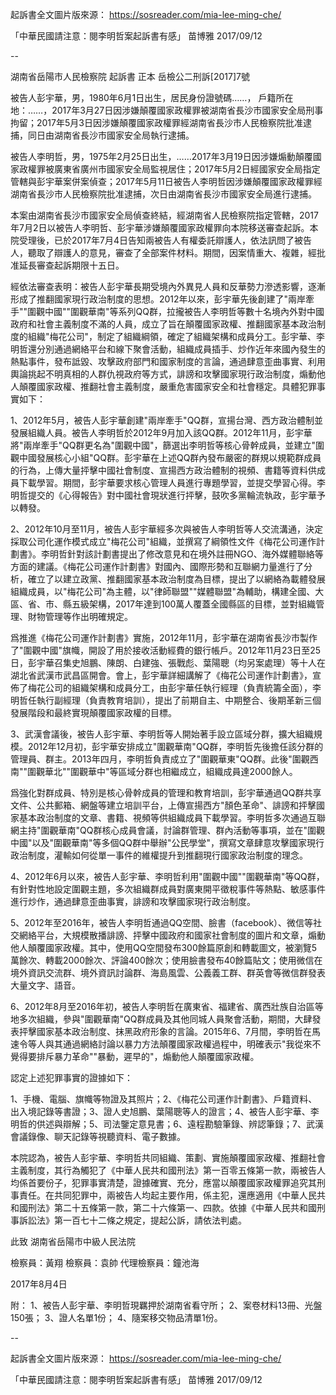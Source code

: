 起訴書全文圖片版來源：
https://sosreader.com/mia-lee-ming-che/

「中華民國請注意：閱李明哲案起訴書有感」
苗博雅 2017/09/12

--

湖南省岳陽市人民檢察院
起訴書
正本
岳檢公二刑訴[2017]7號


被告人彭宇華，男，1980年6月1日出生，居民身份證號碼……，
戶籍所在地：……，2017年3月27日因涉嫌顛覆國家政權罪被湖南省長沙市國家安全局刑事拘留；2017年5月3日因涉嫌顛覆國家政權罪經湖南省長沙市人民檢察院批准逮捕，同日由湖南省長沙市國家安全局執行逮捕。

被告人李明哲，男，1975年2月25日出生，……2017年3月19日因涉嫌煽動顛覆國家政權罪被廣東省廣州市國家安全局監視居住；2017年5月2日經國家安全局指定管轄與彭宇華案併案偵查；2017年5月11日被告人李明哲因涉嫌顛覆國家政權罪經湖南省長沙市人民檢察院批准逮捕，次日由湖南省長沙市國家安全局進行逮捕。

本案由湖南省長沙市國家安全局偵查終結，經湖南省人民檢察院指定管轄，2017年7月2日以被告人李明哲、彭宇華涉嫌顛覆國家政權罪向本院移送審查起訴。本院受理後，已於2017年7月4日告知兩被告人有權委託辯護人，依法訊問了被告人，聽取了辯護人的意見，審查了全部案件材料。期間，因案情重大、複雜，經批准延長審查起訴期限十五日。

經依法審查表明：被告人彭宇華長期受境內外異見人員和反華勢力滲透影響，逐漸形成了推翻國家現行政治制度的思想。2012年以來，彭宇華先後創建了"兩岸牽手""圍觀中國""圍觀華南"等系列QQ群，拉攏被告人李明哲等數十名境內外對中國政府和社會主義制度不滿的人員，成立了旨在顛覆國家政權、推翻國家基本政治制度的組織"梅花公司"，制定了組織綱領，確定了組織架構和成員分工。彭宇華、李明哲還分別通過網絡平台和線下聚會活動，組織成員插手、炒作近年來國內發生的熱點事件，發布詆毀、攻擊政府部門和國家制度的言論，通過肆意歪曲事實、利用輿論挑起不明真相的人群仇視政府等方式，誹謗和攻擊國家現行政治制度，煽動他人顛覆國家政權、推翻社會主義制度，嚴重危害國家安全和社會穩定。具體犯罪事實如下：

1、2012年5月，被告人彭宇華創建"兩岸牽手"QQ群，宣揚台灣、西方政治體制並發展組織人員。被告人李明哲於2012年9月加入該QQ群。2012年11月，彭宇華將"兩岸牽手"QQ群更名為"圍觀中國"，篩選出李明哲等核心骨幹成員，並建立"圍觀中國發展核心小組"QQ群。彭宇華在上述QQ群內發布嚴密的群規以規範群成員的行為，上傳大量抨擊中國社會制度、宣揚西方政治體制的視頻、書籍等資料供成員下載學習。期間，彭宇華要求核心管理人員進行專題學習，並提交學習心得。李明哲提交的《心得報告》對中國社會現狀進行抨擊，鼓吹多黨輪流執政，彭宇華予以轉發。

2、2012年10月至11月，被告人彭宇華經多次與被告人李明哲等人交流溝通，決定採取公司化運作模式成立"梅花公司"組織，並撰寫了綱領性文件《梅花公司運作計劃書》。李明哲針對該計劃書提出了修改意見和在境外註冊NGO、海外媒體聯絡等方面的建議。《梅花公司運作計劃書》對國內、國際形勢和互聯網力量進行了分析，確立了以建立政黨、推翻國家基本政治制度為目標，提出了以網絡為載體發展組織成員，以"梅花公司"為主體，以"律師聯盟""媒體聯盟"為輔助，構建全國、大區、省、市、縣五級架構，2017年達到100萬人覆蓋全國縣區的目標，並對組織管理、財物管理等作出明確規定。

爲推進《梅花公司運作計劃書》實施，2012年11月，彭宇華在湖南省長沙市製作了"圍觀中國"旗幟，開設了用於接收活動經費的銀行帳戶。2012年11月23日至25日，彭宇華召集史旭鵬、陳朗、白建強、張戰彪、葉陽聰（均另案處理）等十人在湖北省武漢市武昌區開會。會上，彭宇華詳細講解了《梅花公司運作計劃書》，宣佈了梅花公司的組織架構和成員分工，由彭宇華任執行經理（負責統籌全面），李明哲任執行副經理（負責教育培訓），提出了前期自主、中期整合、後期革新三個發展階段和最終實現顛覆國家政權的目標。

3、武漢會議後，被告人彭宇華、李明哲等人開始著手設立區域分群，擴大組織規模。2012年12月初，彭宇華安排成立"圍觀華南"QQ群，李明哲先後擔任該分群的管理員、群主。2013年四月，李明哲負責成立了"圍觀華東"QQ群。此後"圍觀西南""圍觀華北""圍觀華中"等區域分群也相繼成立，組織成員達2000餘人。

爲強化對群成員、特別是核心骨幹成員的管理和教育培訓，彭宇華通過QQ群共享文件、公共郵箱、網盤等建立培訓平台，上傳宣揚西方"顏色革命"、誹謗和抨擊國家基本政治制度的文章、書籍、視頻等供組織成員下載學習。李明哲多次通過互聯網主持"圍觀華南"QQ群核心成員會議，討論群管理、群內活動等事項，並在"圍觀中國"以及"圍觀華南"等多個QQ群中舉辦"公民學堂"，撰寫文章肆意攻擊國家現行政治制度，灌輸如何從單一事件的維權提升到推翻現行國家政治制度的理念。

4、2012年6月以來，被告人彭宇華、李明哲利用"圍觀中國""圍觀華南"等QQ群，有針對性地設定圍觀主題，多次組織群成員對廣東開平徵稅事件等熱點、敏感事件進行炒作，通過肆意歪曲事實，誹謗和攻擊國家現行政治制度。

5、2012年至2016年，被告人李明哲通過QQ空間、臉書（facebook）、微信等社交網絡平台，大規模散播誹謗、抨擊中國政府和國家社會制度的圖片和文章，煽動他人顛覆國家政權。其中，使用QQ空間發布300餘篇原創和轉載圖文，被瀏覽5萬餘次、轉載2000餘次、評論400餘次；使用臉書發布40餘篇貼文；使用微信在境外資訊交流群、境外資訊討論群、海島風雲、公義義工群、群英會等微信群發表大量文字、語音。

6、2012年8月至2016年初，被告人李明哲在廣東省、福建省、廣西壯族自治區等地多次組織，參與"圍觀華南"QQ群成員及其他同城人員聚會活動，期間，大肆發表抨擊國家基本政治制度、抹黑政府形象的言論。2015年6、7月間，李明哲在馬速令等人與其通過網絡討論以暴力方法顛覆國家政權過程中，明確表示"我從來不覺得要排斥暴力革命""暴動，遲早的"，煽動他人顛覆國家政權。

認定上述犯罪事實的證據如下：

1、手機、電腦、旗幟等物證及其照片；2、《梅花公司運作計劃書》、戶籍資料、出入境記錄等書證；3、證人史旭鵬、葉陽聰等人的證言；4、被告人彭宇華、李明哲的供述與辯解；5、司法鑒定意見書；6、遠程勘驗筆錄、辨認筆錄；7、武漢會議錄像、聊天記錄等視聽資料、電子數據。

本院認為，被告人彭宇華、李明哲共同組織、策劃、實施顛覆國家政權、推翻社會主義制度，其行為觸犯了《中華人民共和國刑法》第一百零五條第一款，兩被告人均係首要份子，犯罪事實清楚，證據確實、充分，應當以顛覆國家政權罪追究其刑事責任。在共同犯罪中，兩被告人均起主要作用，係主犯，還應適用《中華人民共和國刑法》第二十五條第一款，第二十六條第一、四款。依據《中華人民共和國刑事訴訟法》第一百七十二條之規定，提起公訴，請依法判處。

此致
湖南省岳陽市中級人民法院

檢察員：黃翔
檢察員：袁帥
代理檢察員：鐘池海

2017年8月4日

附：
1、被告人彭宇華、李明哲現羈押於湖南省看守所；
2、案卷材料13冊、光盤150張；
3、證人名單1份；
4、隨案移交物品清單1份。



--

起訴書全文圖片版來源：
https://sosreader.com/mia-lee-ming-che/

「中華民國請注意：閱李明哲案起訴書有感」
苗博雅 2017/09/12

